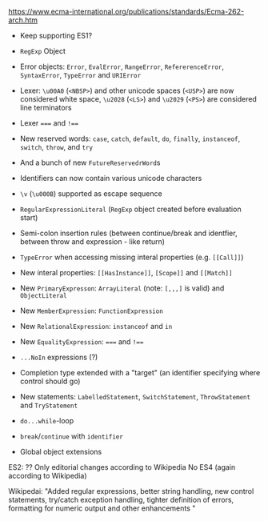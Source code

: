 https://www.ecma-international.org/publications/standards/Ecma-262-arch.htm

- Keep supporting ES1?

- `RegExp` Object
- Error objects: `Error`, `EvalError`, `RangeError`, `RefererenceError`, `SyntaxError`, `TypeError` and `URIError`
- Lexer: `\u00A0` (`<NBSP>`) and other unicode spaces (`<USP>`) are now considered white space, `\u2028` (`<LS>`) and `\u2029` (`<PS>`) are considered line terminators
- Lexer `===` and `!==`
- New reserved words: `case`, `catch`, `default`, `do`, `finally`, `instanceof`, `switch`, `throw`, and `try`
- And a bunch of new `FutureReservedrWord`s
- Identifiers can now contain various unicode characters
- `\v` (`\u000B`) supported as escape sequence
- `RegularExpressionLiteral` (`RegExp` object created before evaluation start)
- Semi-colon insertion rules (between continue/break and identfier, between throw and expression - like return)
- `TypeError` when accessing missing interal properties (e.g. `[[Call]]`)
- New interal properties: `[[HasInstance]]`, `[Scope]]` and `[[Match]]`
- New `PrimaryExpresson`: `ArrayLiteral` (note: `[,,,]` is valid) and `ObjectLiteral`
- New `MemberExpression`: `FunctionExpression`
- New `RelationalExpression`: `instanceof` and `in`
- New `EqualityExpression`: `===` and `!==`
- `...NoIn` expressions (?)
- Completion type extended with a "target" (an identifier specifying where control should go)
- New statements: `LabelledStatement`, `SwitchStatement`, `ThrowStatement` and `TryStatement`
- `do...while`-loop
- `break`/`continue` with `identifier`
- Global object extensions


ES2:
 ?? Only editorial changes according to Wikipedia
No ES4 (again according to Wikipedia)

Wikipedai: "Added regular expressions, better string handling, new control statements, try/catch exception handling, tighter definition of errors, formatting for numeric output and other enhancements "
